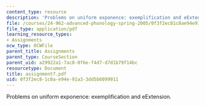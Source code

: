 ```yaml
---
content_type: resource
description: 'Problems on uniform exponence: exemplification and eExtension.'
file: /courses/24-962-advanced-phonology-spring-2005/0f3f2ec81c8ae94e91a33dd5b6099911_assignment7.pdf
file_type: application/pdf
learning_resource_types:
- Assignments
ocw_type: OCWFile
parent_title: Assignments
parent_type: CourseSection
parent_uid: a29922a1-7ac8-0f6e-f4d7-d7d1b79f14bc
resourcetype: Document
title: assignment7.pdf
uid: 0f3f2ec8-1c8a-e94e-91a3-3dd5b6099911
---
```

Problems on uniform exponence: exemplification and eExtension.

